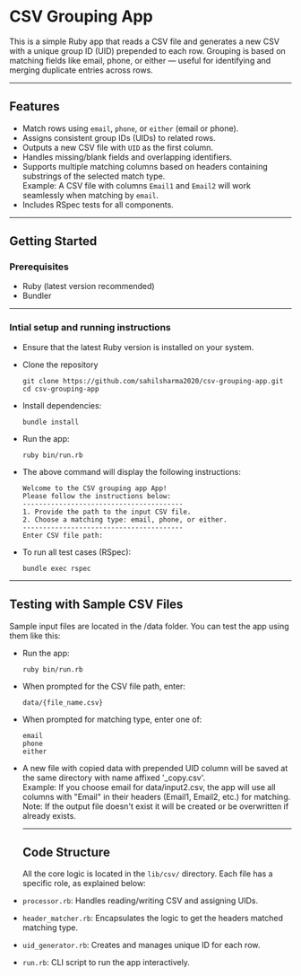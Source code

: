 # CSV Grouping App

This is a simple Ruby app that reads a CSV file and generates a new CSV with a unique group ID (UID) prepended to each row. Grouping is based on matching fields like email, phone, or either — useful for identifying and merging duplicate entries across rows.

---

## Features

- Match rows using `email`, `phone`, or `either` (email or phone).
- Assigns consistent group IDs (UIDs) to related rows.
- Outputs a new CSV file with `UID` as the first column.
- Handles missing/blank fields and overlapping identifiers.
- Supports multiple matching columns based on headers containing substrings of the selected match type.<br>
  Example: A CSV file with columns `Email1` and `Email2` will work seamlessly when matching by `email`.
- Includes RSpec tests for all components.

---

## Getting Started

### Prerequisites

- Ruby (latest version recommended)
- Bundler

---

### Intial setup and running instructions

- Ensure that the latest Ruby version is installed on your system.
- Clone the repository

	```
	git clone https://github.com/sahilsharma2020/csv-grouping-app.git
	cd csv-grouping-app
	```

- Install dependencies:
	```
	bundle install
	```
- Run the app:
	```
	ruby bin/run.rb
	``` 
- The above command will display the following instructions:
	```
	Welcome to the CSV grouping app App!
	Please follow the instructions below:
	----------------------------------------
	1. Provide the path to the input CSV file.
	2. Choose a matching type: email, phone, or either.
	----------------------------------------
	Enter CSV file path:
	```

- To run all test cases (RSpec):
	```
   bundle exec rspec
	```

---

## Testing with Sample CSV Files

Sample input files are located in the /data folder. You can test the app using them like this:

- Run the app:
	```
	ruby bin/run.rb
	``` 
- When prompted for the CSV file path, enter:

	```
	data/{file_name.csv}
	```

- When prompted for matching type, enter one of:
	```
	email
	phone
	either
	```
- A new file with copied data with prepended UID column will be saved at the same directory with name affixed '_copy.csv'.<br>
	Example: If you choose email for data/input2.csv, the app will use all columns with "Email" in their headers (Email1, Email2, etc.) for matching.<br>
	Note: If the output file doesn't exist it will be created or be overwritten if already exists.

	---

	## Code Structure

	All the core logic is located in the `lib/csv/` directory. Each file has a specific role, as explained below:

- `processor.rb`: Handles reading/writing CSV and assigning UIDs.
- `header_matcher.rb`: Encapsulates the logic to get the headers matched matching type.
- `uid_generator.rb`: Creates and manages unique ID for each row.
- `run.rb`: CLI script to run the app interactively.


